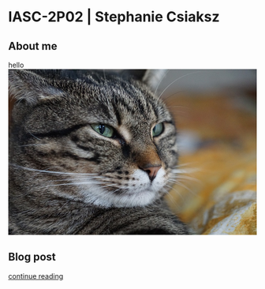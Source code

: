 # IASC-2P02 | Stephanie Csiaksz
## About me


hello
![](Images/cat-3134990_960_720.jpg)

## Blog post

[continue reading](blog)
